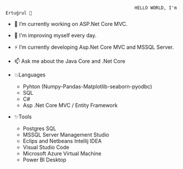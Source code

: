                                                      HELLO WORLD, I'm Ertuğrul 👋 
- 🔭 I’m currently working on ASP.Net Core MVC. 
- 🌱 I'm improving myself every day.
- ⚡ I’m currently developing Asp.Net Core MVC and MSSQL Server.
- 📫 Ask me about the Java Core and .Net Core
  
- 💥Languages
    - Pyhton (Numpy-Pandas-Matplotlib-seaborn-pyodbc)
    - SQL
    - C# 
    - Asp .Net Core MVC / Entity Framework
   
 - ✨Tools
    - Postgres SQL
    - MSSQL Server Management Studio
    - Eclips and Netbeans Intellij IDEA
    - Visual Studio Code
    - Microsoft Azure Virtual Machine
    - Power BI Desktop

    


